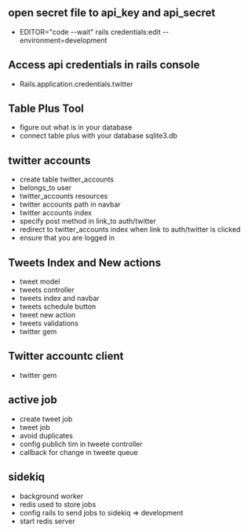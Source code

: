 ## open secret file to api_key and api_secret 

- EDITOR="code --wait" rails credentials:edit --environment=development   
## Access api credentials in rails console
- Rails.application.credentials.twitter  

## Table Plus Tool
- figure out what is in your database 
- connect table plus with your database sqlite3.db 

## twitter accounts  
- create table twitter_accounts
- belongs_to user 
- twitter_accounts resources 
- twitter accounts path in navbar
- twitter accounts index
- specify post method in link_to auth/twitter 
- redirect to twitter_accounts index when link to auth/twitter is clicked
- ensure that you are logged in 

## Tweets Index and New actions
- tweet model 
- tweets controller 
- tweets index and navbar 
- tweets schedule button 
- tweet new action 
- tweets validations 
- twitter gem


## Twitter accountc client
- twitter gem 

## active job 
- create tweet job 
- tweet job 
- avoid duplicates
- config publich tim in tweete controller 
- callback for change in tweete queue 

## sidekiq
- background worker
- redis used to store jobs 
- config rails to send jobs to sidekiq => development
- start redis server
